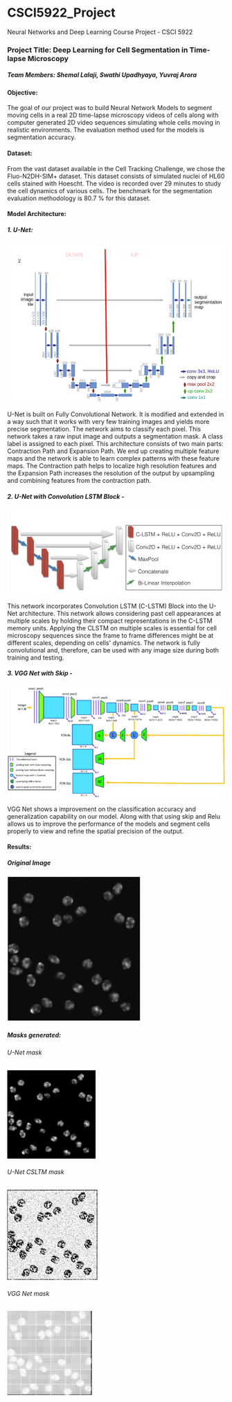 # CSCI5922_Project
Neural Networks and Deep Learning Course Project - CSCI 5922

### Project Title: Deep Learning for Cell Segmentation in Time-lapse Microscopy
##### Team Members: Shemal Lalaji, Swathi Upadhyaya, Yuvraj Arora 

#### Objective: 

The goal of our project was to build Neural Network Models to segment moving cells in a real 2D time-lapse microscopy videos of cells along with computer generated 2D video sequences simulating whole cells moving in realistic environments. The evaluation method used for the models is segmentation accuracy.

#### Dataset:

From the vast dataset available in the Cell Tracking Challenge, we chose the Fluo-N2DH-SIM+ dataset. This dataset consists of simulated nuclei of HL60 cells stained with Hoescht. The video is recorded over 29 minutes to study the cell dynamics of various cells. The benchmark for the segmentation evaluation methodology is 80.7 % for this dataset.


#### Model Architecture:

##### 1. U-Net:

![Fig.1 U-Net Model](https://github.com/yuvrajarora/CSCI5922_Project/blob/master/Assets/Unet-Model.png)

U-Net is built on Fully Convolutional Network. It is modified and extended in a way such that it works with very few training images and yields more precise segmentation. The network aims to classify each pixel. This network takes a raw input image and outputs a segmentation mask. A class label is assigned to each pixel. This architecture consists of two main parts: Contraction Path and Expansion Path. We end up creating multiple feature maps and the network is able to learn complex patterns with these feature maps. The Contraction path helps to localize high resolution features and the Expansion Path increases the resolution of the output by upsampling and combining features from the contraction path.


##### 2. U-Net with Convolution LSTM Block - 

![Fig.2 U-Net C-LSTM Model](https://github.com/yuvrajarora/CSCI5922_Project/blob/master/Assets/Unet-CLSTM.png)

This network incorporates Convolution LSTM (C-LSTM) Block into the U-Net architecture. This network allows considering past cell appearances at multiple scales by holding their compact representations in the C-LSTM memory units. Applying the CLSTM on multiple scales is essential for cell microscopy sequences since the frame to frame differences might be at different scales, depending on cells' dynamics. The network is fully convolutional and, therefore, can be used with any image size during both training and testing.

##### 3. VGG Net with Skip - 

![Fig.3 U-Net C-LSTM Model](https://github.com/yuvrajarora/CSCI5922_Project/blob/master/Assets/VGG-Net.png)

VGG Net shows a improvement on the classification accuracy and generalization capability on our model. Along with that using skip and Relu  allows us to improve the performance of the models and segment cells properly to view and  refine the spatial precision of the output.

#### Results:

##### Original Image

![Fig.4 Original Image](https://github.com/yuvrajarora/CSCI5922_Project/blob/master/Assets/Original_Img.png)

##### Masks generated:

###### U-Net mask
![](https://github.com/yuvrajarora/CSCI5922_Project/blob/master/Assets/U-Net_Mask.png)
###### U-Net CSLTM mask
![](https://github.com/yuvrajarora/CSCI5922_Project/blob/master/Assets/ConvLSTM_Mask.png)
###### VGG Net mask
![](https://github.com/yuvrajarora/CSCI5922_Project/blob/master/Assets/VGG-Net_Mask.png)

